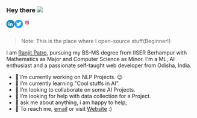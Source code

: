 ### Hey there <a href="https://ranjitpatro.netlify.app/"><img src="https://media.giphy.com/media/hvRJCLFzcasrR4ia7z/giphy.gif" width="3%"></a>

<a href="https://www.linkedin.com/in/ranjitpatro/">
  <img align="left" alt="Ranjit's Linkedin" width="22px" src="https://github.com/Ranjit246/Ranjit246/blob/main/294706_circle_linkedin_icon.png" />
</a>
<a href="https://twitter.com/Ranjit__Patro">
  <img align="left" alt="Ranjit Patro | Twitter" width="22px" src="https://github.com/Ranjit246/Ranjit246/blob/main/3225183_app_logo_media_popular_social_icon.png" />
</a>
<a href="https://www.instagram.com/ranj.it489/">
  <img align="left" alt="Ranjit's Instagram" width="22px" src="https://github.com/Ranjit246/Ranjit246/blob/main/Instagram-Logo.wine.svg" />
</a>

<br />
<br /> 

>Note: This is the place where I open-source stuff(Beginner!)

I am <a href="https://ranjitpatro.netlify.app/">Ranjit Patro</a>, pursuing my BS-MS degree from IISER Berhampur with Mathematics as Major and Computer Science as Minor. I'm a ML, AI enthusiast and a passionate self-taught web developer from Odisha, India.

<!-- <img align="right" alt="GIF" src="https://github.com/Ranjit246/Ranjit246/blob/main/code.gif?raw=true" width="400" height="250" /> -->

- 🔭 I’m currently working on NLP Projects. :wink:
- 🌱 I’m currently learning "Cool stuffs in AI".
- 👯 I’m looking to collaborate on some AI Projects.
- 🤔 I’m looking for help with data collection for a Project. 
- 💬 ask me about anything, i am happy to help;
- 💼 To reach me, [email](mailto:ranjitpatro200@gmail.com) or visit <a href="https://ranjitpatro.netlify.app/">Website</a> :)
